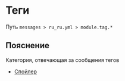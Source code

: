 # Теги
Путь `messages > ru_ru.yml > module.tag.*`

## Пояснение
Категория, отвечающая за сообщения тегов
- [Спойлер](/en/messages/ru_ru/module/tag/spoiler/)